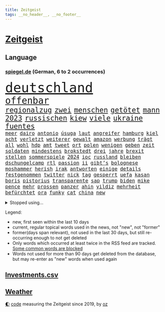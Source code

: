```yaml
---
title: Zeitgeist
tags: __no_header__, __no_footer__
---
```


# [Zeitgeist](https://oliz.io/zeitgeist/)

## Language

<h3><a href="https://www.spiegel.de" target="_blank">spiegel.de</a> (German, 6 to 2 occurrences)</h3>
<p style="font-family:monospace">
<span style="font-size:32pt"><a href="news_links.html#deutschland" class="current">deutschland</a></span>
<br>
<span style="font-size:22pt"><a href="news_links.html#offenbar" class="current">offenbar</a></span>
<br>
<span style="font-size:17pt"><a href="news_links.html#regionalzug" class="current">regionalzug</a></span>
<span style="font-size:17pt"><a href="news_links.html#zwei" class="current">zwei</a></span>
<span style="font-size:17pt"><a href="news_links.html#menschen" class="current">menschen</a></span>
<span style="font-size:17pt"><a href="news_links.html#getötet" class="current">getötet</a></span>
<span style="font-size:17pt"><a href="news_links.html#mann" class="current">mann</a></span>
<span style="font-size:17pt"><a href="news_links.html#2023" class="current">2023</a></span>
<span style="font-size:17pt"><a href="news_links.html#russischen" class="current">russischen</a></span>
<span style="font-size:17pt"><a href="news_links.html#kiew" class="current">kiew</a></span>
<span style="font-size:17pt"><a href="news_links.html#viele" class="current">viele</a></span>
<span style="font-size:17pt"><a href="news_links.html#ukraine" class="current">ukraine</a></span>
<span style="font-size:17pt"><a href="news_links.html#fuentes" class="new">fuentes</a></span>
<br>
<span style="font-size:12pt"><a href="news_links.html#meer" class="current">meer</a></span>
<span style="font-size:12pt"><a href="news_links.html#dairo" class="new">dairo</a></span>
<span style="font-size:12pt"><a href="news_links.html#antonio" class="new">antonio</a></span>
<span style="font-size:12pt"><a href="news_links.html#úsuga" class="new">úsuga</a></span>
<span style="font-size:12pt"><a href="news_links.html#laut" class="current">laut</a></span>
<span style="font-size:12pt"><a href="news_links.html#angreifer" class="current">angreifer</a></span>
<span style="font-size:12pt"><a href="news_links.html#hamburg" class="current">hamburg</a></span>
<span style="font-size:12pt"><a href="news_links.html#kiel" class="current">kiel</a></span>
<span style="font-size:12pt"><a href="news_links.html#acht" class="current">acht</a></span>
<span style="font-size:12pt"><a href="news_links.html#verletzt" class="current">verletzt</a></span>
<span style="font-size:12pt"><a href="news_links.html#weiterer" class="current">weiterer</a></span>
<span style="font-size:12pt"><a href="news_links.html#gewalt" class="current">gewalt</a></span>
<span style="font-size:12pt"><a href="news_links.html#amazon" class="current">amazon</a></span>
<span style="font-size:12pt"><a href="news_links.html#werbung" class="current">werbung</a></span>
<span style="font-size:12pt"><a href="news_links.html#trägt" class="current">trägt</a></span>
<span style="font-size:12pt"><a href="news_links.html#all" class="current">all</a></span>
<span style="font-size:12pt"><a href="news_links.html#wohl" class="current">wohl</a></span>
<span style="font-size:12pt"><a href="news_links.html#hdp" class="new">hdp</a></span>
<span style="font-size:12pt"><a href="news_links.html#amt" class="current">amt</a></span>
<span style="font-size:12pt"><a href="news_links.html#tweet" class="current">tweet</a></span>
<span style="font-size:12pt"><a href="news_links.html#ort" class="current">ort</a></span>
<span style="font-size:12pt"><a href="news_links.html#polen" class="current">polen</a></span>
<span style="font-size:12pt"><a href="news_links.html#wenigen" class="current">wenigen</a></span>
<span style="font-size:12pt"><a href="news_links.html#geben" class="current">geben</a></span>
<span style="font-size:12pt"><a href="news_links.html#zeit" class="current">zeit</a></span>
<span style="font-size:12pt"><a href="news_links.html#soldaten" class="current">soldaten</a></span>
<span style="font-size:12pt"><a href="news_links.html#mindestens" class="current">mindestens</a></span>
<span style="font-size:12pt"><a href="news_links.html#brokstedt" class="new">brokstedt</a></span>
<span style="font-size:12pt"><a href="news_links.html#drei" class="current">drei</a></span>
<span style="font-size:12pt"><a href="news_links.html#jahre" class="current">jahre</a></span>
<span style="font-size:12pt"><a href="news_links.html#brexit" class="current">brexit</a></span>
<span style="font-size:12pt"><a href="news_links.html#stellen" class="current">stellen</a></span>
<span style="font-size:12pt"><a href="news_links.html#sommerspiele" class="new">sommerspiele</a></span>
<span style="font-size:12pt"><a href="news_links.html#2024" class="current">2024</a></span>
<span style="font-size:12pt"><a href="news_links.html#ioc" class="current">ioc</a></span>
<span style="font-size:12pt"><a href="news_links.html#russland" class="current">russland</a></span>
<span style="font-size:12pt"><a href="news_links.html#bleiben" class="current">bleiben</a></span>
<span style="font-size:12pt"><a href="news_links.html#dschungelcamp" class="current">dschungelcamp</a></span>
<span style="font-size:12pt"><a href="news_links.html#rtl" class="current">rtl</a></span>
<span style="font-size:12pt"><a href="news_links.html#passion" class="new">passion</a></span>
<span style="font-size:12pt"><a href="news_links.html#ii" class="current">ii</a></span>
<span style="font-size:12pt"><a href="news_links.html#gibt’s" class="current">gibt’s</a></span>
<span style="font-size:12pt"><a href="news_links.html#bolognese" class="new">bolognese</a></span>
<span style="font-size:12pt"><a href="news_links.html#moshammer" class="new">moshammer</a></span>
<span style="font-size:12pt"><a href="news_links.html#herish" class="new">herish</a></span>
<span style="font-size:12pt"><a href="news_links.html#irak" class="current">irak</a></span>
<span style="font-size:12pt"><a href="news_links.html#antworten" class="current">antworten</a></span>
<span style="font-size:12pt"><a href="news_links.html#einige" class="current">einige</a></span>
<span style="font-size:12pt"><a href="news_links.html#details" class="current">details</a></span>
<span style="font-size:12pt"><a href="news_links.html#festgenommen" class="current">festgenommen</a></span>
<span style="font-size:12pt"><a href="news_links.html#twitter" class="current">twitter</a></span>
<span style="font-size:12pt"><a href="news_links.html#nick" class="current">nick</a></span>
<span style="font-size:12pt"><a href="news_links.html#tag" class="current">tag</a></span>
<span style="font-size:12pt"><a href="news_links.html#gesperrt" class="current">gesperrt</a></span>
<span style="font-size:12pt"><a href="news_links.html#uefa" class="new">uefa</a></span>
<span style="font-size:12pt"><a href="news_links.html#kasan" class="new">kasan</a></span>
<span style="font-size:12pt"><a href="news_links.html#boris" class="current">boris</a></span>
<span style="font-size:12pt"><a href="news_links.html#pistorius" class="new">pistorius</a></span>
<span style="font-size:12pt"><a href="news_links.html#transparente" class="new">transparente</a></span>
<span style="font-size:12pt"><a href="news_links.html#sap" class="current">sap</a></span>
<span style="font-size:12pt"><a href="news_links.html#trump" class="current">trump</a></span>
<span style="font-size:12pt"><a href="news_links.html#biden" class="current">biden</a></span>
<span style="font-size:12pt"><a href="news_links.html#mike" class="current">mike</a></span>
<span style="font-size:12pt"><a href="news_links.html#pence" class="current">pence</a></span>
<span style="font-size:12pt"><a href="news_links.html#mehr" class="current">mehr</a></span>
<span style="font-size:12pt"><a href="news_links.html#prossen" class="new">prossen</a></span>
<span style="font-size:12pt"><a href="news_links.html#panzer" class="current">panzer</a></span>
<span style="font-size:12pt"><a href="news_links.html#ahin" class="new">ahin</a></span>
<span style="font-size:12pt"><a href="news_links.html#yildiz" class="new">yildiz</a></span>
<span style="font-size:12pt"><a href="news_links.html#mehrheit" class="current">mehrheit</a></span>
<span style="font-size:12pt"><a href="news_links.html#befürchtet" class="current">befürchtet</a></span>
<span style="font-size:12pt"><a href="news_links.html#ora" class="new">ora</a></span>
<span style="font-size:12pt"><a href="news_links.html#funky" class="new">funky</a></span>
<span style="font-size:12pt"><a href="news_links.html#cat" class="current">cat</a></span>
<span style="font-size:12pt"><a href="news_links.html#china" class="current">china</a></span>
<span style="font-size:12pt"><a href="news_links.html#new" class="current">new</a></span>
</p>
<details>
<summary>Stopped using...</summary>
<p class="former" style="font-size:12pt">
klimawandels(826) appelliert(825) aufgefordert(825) befinden(825) bücher(825) fischer(825) mithilfe(825) toni(825) covid19(824) senat(824) angebliche(823) arm(823) beschreibt(823) figur(823) fünfte(823) infiziert(823) kurs(823) nachwuchs(823) neuinfektionen(823) vermutlich(823) anstieg(822) beschwerde(822) fotos(822) gründer(822) is(822) lewandowski(822) you(822) beachten(821) einiges(821) golf(821) max(821) mordes(821) möglicher(821) senken(821) beobachtet(820) botschaften(820) kassiert(820) mannes(820) mediziner(820) reiche(820) verlängerung(820) verschwunden(820) einwohner(819) halle(819) historiker(819) private(819) razzia(819) spaniens(819) unterschiedlich(819) asche(818) büros(818) geeinigt(818) herzogin(818) niederländische(818) willen(818) zugunsten(818) aktien(817) armut(817) impfung(817) islamischer(817) kapitol(817) münchner(817) nigeria(817) spanischen(817) unmut(817) verweigert(817) begründung(816) endet(816) geburt(816) größter(816) kultur(816) minderheit(816) schmidt(816) st(816) trainieren(816) veröffentlichte(816) vorliegt(816) befreien(815) einstellen(815) flick(815) google(815) hansi(815) hund(815) kretschmer(815) miteinander(815) nationalmannschaft(815) polizeieinsatz(815) stich(815) szenen(815) wälder(815) überlebte(815) 33(814) bundesweite(814) fällen(814) institut(814) markt(814) ungarn(814) zahlung(814) anbieter(813) anlass(813) befreit(813) förderung(813) lehnen(813) sperrt(813) verbindet(813) versteckt(813) mancherorts(812) wende(812) 600(811) bewährungsstrafe(811) dramatisch(811) reiste(811) getrennt(810) wirken(810) wähler(810) aufgegeben(809) ausmaß(809) journalistin(809) netzwerk(809) spekuliert(809) schnitt(808) anzeichen(807) endspiel(807) lkw(807) triumph(807) mehrerer(805) option(805) berühmten(804) abgebrochen(803) kate(803) schnellen(803) beschlagnahmt(802) lieferten(802) richard(802) spektakuläre(802) mission(801) drittel(799) holocaust(799) pkw(798) eingeleitet(797) gesichert(797) landete(797) telefon(797) vorteile(797) äußerte(797) laufenden(796) treiben(796) em(794) informiert(794) aussehen(793) händler(793) vermisste(791) karten(789) papier(788) einblick(787) schaut(780) entbrannt(771) verdoppelt(771) daheim(764) strukturen(761) tolle(755) marine(754) ausweg(745) auslieferung(735) mangelnde(735) kuba(728) höheres(715) fuhren(702) vormarsch(695) zusammenbruch(678) 4000(676) günstig(676) 250(634) regierungskoalition(596) 38(594) durchbruch(591) lehren(576) court(575) supreme(575) flohen(574) traditionelle(563) getrieben(554) bundesanwaltschaft(550) britisches(546) verbunden(545) warnungen(544) zugestimmt(541) rechtens(540) emiraten(532) inszenieren(526) fluten(524) polnischen(521) topmanager(520) immobilienmarkt(517) schwarz(512) erkrankte(503) gerissen(499) stehlen(498) machtübernahme(497) heiße(496) realität(496) wahrscheinlicher(495) ausfälle(490) harris(490) händen(489) 73(487) illegaler(484) überraschende(483) fifa(481) diebe(480) kalten(478) schnelles(476) boss(474) konflikts(465) straftaten(464) worum(464) einigt(463) großbank(463) militärmanöver(463) floyd(462) abkommen(453) eingeführt(453) gedrängt(447) zentralen(446) stern(445) aktivitäten(442) 74(438) schuldenbremse(437) menschlichkeit(436) bedrängt(435) umsetzung(435) bas(431) bärbel(431) oberlandesgericht(429) roth(427) fußballs(419) 77(412) beteiligte(402) einziger(401) guterres(400) motive(397) nordirak(395) wmteilnahme(395) küche(385) einzig(382) oscars(378) beziehen(372) systematisch(369) ansprüche(368) getreten(368) traurige(368) landsmann(366) lebenshaltungskosten(366) ring(366) überwachung(363) hartes(359) trockenheit(359) meere(358) spektakel(358) spielern(358) geplatzt(357) bonn(355) entlastungen(355) euch(354) pekings(348) geiselnahme(340) justizministerium(337) 49(335) stuttgarter(334) fisch(332) gymnasium(331) mut(331) berlusconi(330) brüder(330) silvio(330) hut(329) solo(329) betreibt(327) gekämpft(327) asylsuchende(325) gestrandet(324) runter(323) schätzt(323) abgeschafft(322) vögel(322) kylian(321) mbappé(321) rekonstruktion(320) klug(319) zugesagt(317) vorab(310) gefolgt(309) sklaverei(309) ausstattung(305) litt(303) schneidet(303) sekretärin(301) starkregen(301) kleben(300) lebe(300) bomben(298) kriegsverbrechen(297) empfang(296) schmerzen(296) verliehen(296) eingetroffen(295) jochen(295) mariupol(295) gefangenschaft(294) moral(293) drücken(291) herzen(291) sexismus(288) cherson(287) sozial(286) dylan(284) karim(284) begrenzt(283) fußballerinnen(279) wiederaufbau(279) lohn(277) angestellte(276) herrschte(275) auslöser(273) humor(273) elend(270) nationalteam(270) besseres(267) fußballweltmeisterschaft(267) registrierte(267) entsprechend(266) my(266) notfall(266) fernen(265) woods(265) jamal(263) benzema(262) hängengeblieben(261) traditionen(261) bauteile(259) rechenschaft(259) verwechslung(257) belegschaft(256) jesus(256) bodo(251) dahin(251) enkel(251) würdigung(251) erstattet(250) blockierte(249) eingeschläfert(249) gäbe(249) ärztinnen(248) verschwanden(247) verhängnis(246) aufeinander(244) lustig(244) zusehends(243) beckmann(242) 84(241) verdrängen(240) jubel(239) appellieren(238) erfurt(238) frontex(237) befugnisse(235) birgt(234) klimakatastrophe(231) verlaufen(231) budapest(226) krimi(224) liv(224) empfehlungen(222) gestürmt(222) save(219) afghanische(218) weltfußballer(218) verheerend(217) feldmann(216) 180(215) elfmeterschießen(214) nerv(214) ryanair(213) ramelow(212) einzudämmen(211) georgia(211) uvalde(211) dialog(209) geschäftsmodell(209) betreuung(207) mitgeteilt(207) angehörigen(206) knapper(204) gouverneurin(202) turbulenzen(201) bahnsteig(198) 97(197) stille(197) süddeutschland(197) reinhold(196) stilhighlights(196) thüringens(196) heim(195) zeige(194) brad(193) geste(193) mitgenommen(193) pitt(193) sicheren(192) tanz(192) bundes(189) klarheit(189) uneins(189) ursprung(189) fünfmal(188) großeltern(186) bleibe(185) helmut(185) ratschläge(185) weile(184) artemis(182) berlinneukölln(182) erdbeben(182) gassparen(182) warnten(182) erich(181) italiener(180) wiedersehen(180) wortwahl(179) aufgaben(177) fläche(177) rätselhaft(177) trägerrakete(177) gestrandete(176) gruß(176) halbjahr(176) bond(175) trendwende(175) abgebrannt(174) abschlusserklärung(174) klagten(174) schottlands(174) urlauber(174) staatshilfe(171) 1979(165) linien(165) stationiert(165) heizkosten(164) mangellage(164) niedrigeren(164) zwölfjährigen(164) lokalen(163) vorlage(163) gefängnissen(162) gewährleisten(162) staatsschutz(161) children(160) 8000(159) erhielten(159) erzählung(158) unbeliebt(158) vorstellbar(158) wagnersöldner(158) bundestagspräsidentin(156) heizung(156) spiegelreporterin(156) eingekesselt(155) hagen(154) positioniert(153) ermutigt(151) ausschließen(150) führten(150) parken(150) sperren(150) vogelgrippe(149) weltgrößten(149) manipulation(148) privates(148) giorgia(147) krankenhauses(147) krankenhausgesellschaft(147) meloni(147) einhaltung(146) extremisten(145) komplikationen(145) beseitigt(144) armeen(143) flugbahn(143) krisenzeiten(143) schreitet(143) jährliches(142) flüssen(141) fußballprofis(141) musiala(141) programmiert(141) stromausfälle(141) gebot(140) zugesprochen(140) erspart(138) bestes(137) buchstäblich(137) mehrfache(137) franz(136) verdichten(136) aufsicht(135) zugrunde(135) späte(134) überraschen(134) bedauert(133) frieren(133) gräbt(133) fatales(132) gebissen(132) kreuzfeuer(132) serienmörder(132) strenger(132) beschlagnahmten(131) fische(130) princess(130) toronto(130) wahlbeobachter(130) antisemitisch(128) extrainer(128) rekordzahl(128) spionage(128) bussen(127) gerechtfertigt(127) 00(125) prognostiziert(125) zurückkehren(125) proben(124) rihanna(124) rutschen(124) bundeswirtschaftsministerium(123) übersehen(123) 69jährige(122) brummt(122) kita(122) winnetou(122) engen(121) täterin(121) verkehrschaos(121) gaspreisdeckel(120) planet(120) wüste(119) milliardenkosten(118) skigebiete(118) veranstaltungen(118) ndr(117) johan(115) kontroverse(115) pubs(115) 84jährige(114) schoigu(114) toren(114) bangkok(113) indianapolis(113) überfischung(113) nationalgarde(112) reformer(112) wahnvorstellungen(112) aufholjagd(111) herzog(111) klartext(111) mahnte(111) reparatur(111) überqueren(111) angesehen(109) besuchten(109) nutzern(109) raumfahrt(109) sensible(109) argentiniens(106) iranischer(106) lagarde(106) vegane(106) lissabon(105) winzigen(105) fußballnationalspieler(104) gasimporteur(104) wasserversorgung(104) aussortiert(103) hergestellt(103) nationaltrainer(103) unternehmensberatung(103) gerichtet(102) monarch(102) reihenweise(102) zimmer(102) arzneimittel(101) fahrerflucht(101) freistellung(101) schwächt(101) durchgesetzt(100) fußballfans(100) luftabwehrsystem(100) überraschenden(100) betrag(99) blond(99) verkneifen(99) beförderung(98) konterfei(98) rekordhalter(98) verkehrsbetriebe(98) autors(97) fachverbände(97) masterplan(97) verstaatlicht(97) winkel(97) buhlen(96) gemäßigt(96) hall(96) houston(96) postet(96) vernunft(96) erschöpft(95) praktiken(95) bestrafung(93) insight(93) methoden(93) gefecht(92) reynolds(92) denke(91) gruppensieger(91) urteilt(91) zielt(91) kurdische(90) mediatorin(90) ukrainefeldzug(90) 60jähriger(89) geschenke(89) khameneis(89) knietief(89) landgerichts(89) smartwatch(89) unsozialen(89) versorgungssicherheit(89) ersparen(88) kocht(88) raketentests(88) straucheln(88) 1959(87) ausrichter(87) björk(87) günstigere(87) organisierter(87) schenken(87) anwohnerparken(86) aquarium(86) arbeitsagentur(86) bundesnachrichtendienst(86) faktisch(86) innere(86) notizen(86) schauplatz(86) schmuckstücke(86) 23jährige(85) coronaisolationspflicht(85) eingriffe(85) friedlichen(85) gasmarkt(85) ignoriert(85) kubaner(85) wumms(85) horn(84) karriereberaterin(84) pfundnoten(84) schusswaffenangriff(84) weltbank(84) abgeordnetenhaus(83) kern(83) koblenz(83) kriegsangst(83) out(83) traditionell(83) englischer(82) gruppenspiel(82) korruptionsvorwürfen(82) lamborghini(82) martínez(82) wohlbefinden(82) anerkennung(81) datenanalyse(81) ecken(81) menschenrechtsaktivisten(81) schweben(81) überbringen(81) anerkannt(80) auskurieren(80) bruce(80) lawine(80) lawinenabgang(80) professoren(80) revolutionsführer(80) willis(80) bonbons(79) ernennt(79) fraktionschef(79) glänzt(79) karagiannidis(79) zucker(79) bndmann(78) deckel(78) drehbücher(78) erklärungen(78) klimazielen(78) leinwand(78) mats(78) parat(78) rapsuperstar(78) schenkt(78) alleiniger(77) betrugsvorwürfe(77) dance(77) golflegende(77) grunde(77) komponiert(77) polizeitaucher(77) solarmodule(77) taucher(77) uniprofessor(77) verärgern(77) wartezeit(77) alice(76) beschäftigung(76) satelliten(76) stadtderby(76) südlichen(76) terra(76) verankert(76) abgebildet(75) schwedisches(75) stockende(75) zentrales(75) cybermobbing(74) gekappt(74) infektionszahlen(74) passagieren(74) tottenham(74) wetterte(74) bedrohungen(73) erziehung(73) influenza(73) kämpferin(73) larry(73) nordrheinwestfalens(73) veganen(73) wachsamkeit(73) 1966(72) 49euroticket(72) buchung(72) clans(72) geliebten(72) gesundheitssenatorin(72) leere(72) pgatour(72) raketenstarts(72) titanic(72) verhandlungsbereit(72) übersteigen(72) blank(71) klimaminister(71) schulterschluss(71) unterstützende(71) diktatoren(70) intensivmediziner(70) polarisiert(70) schufa(70) sämtliche(70) craig(69) geebnet(69) kroos(69) rekordpreis(69) säge(69) teilgeständnis(69) angelegt(68) bekennen(68) eindrücken(68) grenzschutzagentur(68) nachtzug(68) personennahverkehr(68) hotspur(67) legitim(67) wiederholung(67) eigens(66) euaußengrenzen(66) gaseinkauf(66) geheimhaltung(66) investments(66) musikerinnen(66) sibirien(66) sowohl(66) wertvolle(66) 124(65) begehrt(65) entlastungspakete(65) forest(65) nottingham(65) wechselhaft(65) weitem(65) daum(64) hab(64) krebsvorsorge(64) packendsten(64) täglicher(64) versichert(64) vorgezogene(64) aneinander(63) familienministerin(63) ifw(63) kilometerlange(63) paus(63) spiegelkolumnist(63) vorstände(63) egoismus(62) fußballderby(62) kürzester(62) midterms(62) queer(62) schlage(62) spinat(62) wettbewerbsfähiger(62) boulevardzeitung(61) erreger(61) kreisen(61) schlusslicht(61) wärmestube(61) ceo(60) inkompetenz(60) kontaktabbruch(60) maler(60) zentralafrikanischen(60) zuschauen(60) abgeführt(59) sportvereine(59) tarnung(59) dita(58) erkältungswelle(58) feuerte(58) klebte(58) kpführung(58) stalingrad(58) therapeut(58) verteidigungslinie(58) vervielfacht(58) weidel(58) ausbrüchen(57) millionenwert(57) spektakulärsten(56) unterstützte(56) äußerten(56) credit(55) luftabwehrsysteme(55) male(55) suisse(55) anlaufen(54) journalistenverband(54) allermeisten(53) betten(53) nullcovidstrategie(53) überweisen(53) exklave(52) jusos(52) nonnen(52) parteinachwuchs(52) unbearbeitete(52) 500000(51) geheim(51) kontraproduktiv(51) motivieren(51) prozesstag(51) rabbiner(51) raue(51) twitterchef(51) warmfront(51) bergleute(50) falschparker(50) geendet(50) iowa(50) selenska(50) vorteilsannahme(50) aktiviert(49) behinderung(49) carsharing(49) kari(49) kurztrip(49) lake(49) testet(49) achse(48) co₂speicher(48) erzeuger(48) gravierenden(48) ricky(48) straßenblockierer(48) unerlaubt(48) abwechslung(47) breisgau(47) erschöpfung(47) interkontinentalrakete(47) katars(47) klimas(47) marokkos(47) moore(47) noten(47) anschauen(46) gegenzusteuern(46) ohr(46) singt(46) virtuelle(46) fifapräsident(45) infantino(45) schmiedet(45) wissenschaftlichen(45) evangelische(44) gemütlich(44) hauptgründe(44) modelt(44) siegchancen(44) verbrenner(44) babybauch(43) evans(43) gewöhnen(43) pandemien(43) angestoßen(42) bildungschancen(42) geschnitten(42) linkedin(42) prophezeit(42) umgesiedelt(42) verbringt(42) aufheben(41) bewerben(41) feiertage(41) jüdischen(41) rätselhaften(41) verheizt(41) verwechselt(41) 68er(40) ausgetretene(40) beleuchten(40) brantner(40) chefposten(40) zerrieben(40) dan(39) euregeln(39) millionensumme(39) oman(39) rütteln(39) verschenken(39) autokennzeichen(38) carey(38) christmas(38) coronainfizierte(38) erdgasförderung(38) exemplare(38) mariah(38) verhafteten(38) want(38) werken(38) auslandsoscar(37) gastgeberland(37) kinderschutz(37) mahnen(37) sound(37) trete(37) verlorenen(37) vorfreude(37) weihnachtsbaum(37) geflügelpest(36) korrespondent(36) schneesturm(36) fabrice(35) ftxpleite(35) gianni(35) improvisierten(35) kamala(35) kane(35) pakistanischen(35) ausgabe(34) bahamas(34) ehrlich(34) feind(34) frittierfett(34) schneefälle(34) argentinier(33) diego(33) festlich(33) sowieso(33) wiederholen(33) fußballweltmeisterschaften(32) ghana(32) ghanas(32) mexikanischen(32) segeln(32) strafanzeige(32) ausgefallene(31) böden(31) falschfahrer(31) kollidierte(31) nutzerinnen(31) vernichten(31) brennendes(30) buenos(30) einigten(30) erdrutsch(30) gotteshaus(30) nationalspielern(30) skandalwm(30) symbolik(30) wmnews(30) wmspiel(30) abstellen(29) anreize(29) dauerhaftes(29) landeswahlleiter(29) leichenwagen(29) väter(29) wutausbruch(29) 1978(28) altnazi(28) desaströser(28) gymnasien(28) heiligabend(28) interessenvertretung(28) leeren(28) lockern(28) magenta(28) marineschiff(28) nannten(28) reinhardt(28) ecuador(27) hochemotional(27) lehnten(27) unsicherer(27) blutig(26) bomber(26) komplize(26) walisische(26) eugaspreisdeckel(25) ewige(25) fröhlich(25) gepostet(25) rebellin(25) vollen(25) weltfußball(25) basteln(24) bildungsminister(24) darm(24) charité(23) gebrauchte(23) hürde(23) intransparenz(23) klügsten(23) spielwaren(23) umziehen(23) verwendung(23) vorrundenaus(23) wiederhergestellt(23) firmenchef(22) getränke(22) gruppenzweiter(22) jitzchak(22) verschafft(22) weihnachtszeit(22) zähen(22) anpacken(21) artilleriemunition(21) ezbchefin(21) kieler(21) kinderärzte(21) klinsmann(21) spaniern(21) verschüttet(21) würstchen(21) erstmal(20) medienhaus(20) selfies(20) workation(20) 265(19) bedient(19) chancenaufenthaltsrecht(19) mckinsey(19) reichsbürgerrazzia(19) sat1(19) südostasiatischen(19) wmturnier(19) 1981(18) albiceleste(18) aufgelöst(18) preisbremsen(18) usabesuch(18) einwanderungsland(17) reale(17) rsviren(17) wunderbare(17) zukünftige(17) auflösung(16) beinbruch(16) digitales(16) preisobergrenze(16) rächt(16) bismarck(15) bismarckzimmer(15) castillo(15) erpressungsversuch(15) gouverneurswahl(15) kentucky(15) lizenz(15) nachgehen(15) nina(15) ordnen(15) republikanerin(15) sicherheitskonzept(15) ursachensuche(15) verkehrswege(15) vorrunde(15) wendung(15) 33jährigen(14) dortigen(14) grauen(14) ruprecht(14) sehnen(14) übertrifft(14) birgit(13) derartige(13) esperanza(13) höegh(13) malsackwinkemann(13) militärischer(13) satellit(13) schneit(13) suv(13) teslas(13) wmpokal(13) ahnte(12) drängte(12) eubeitritt(12) fragwürdiger(12) gewohnheiten(12) grob(12) minustemperaturen(12) perus(12) rechtsterroristen(12) reichsbürgerszene(12) twitterte(12) ungewollt(12) vergleichbar(12) volkshelden(12) weihnachtsgeschenke(12) asphalt(11) entsendet(11) eröffnen(11)
</p>
</details>
<p>Legend:
<ul>
<li><span class="new">new</span>, first seen within the last 10 days</li>
<li><span class="current">current</span>, regular topical words used in the news, not "new", not "former"</li>
<li><span class="former">former(days span relevant)</span>, not used in the last 30 days, but still re-occurring enough to not get deleted</li>
<li>Only words which occurred at least twice in the RSS feed are tracked. <a href="language/filters.py">Some common words are blocked</a></li>
<li>Words not used for more than 90 days get deleted from the database, but may re-enter as "new" words when used again</li>
</ul>
</p>

## [Investments](investments.html)[.csv](investments.csv)

## [Weather](weather.html)

<footer>
<a href="javascript:toggleTheme()" class="nav">🌓</a>
<a href="https://github.com/ooz/zeitgeist">code</a> measuring the Zeitgeist since 2019, by <a href="https://oliz.io">oz</a>
</footer>

